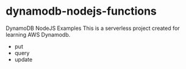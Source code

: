 # dynamodb-nodejs-functions
DynamoDB NodeJS Examples 
This is a serverless project created for learning AWS Dynamodb.

-   put
-   query
-   update